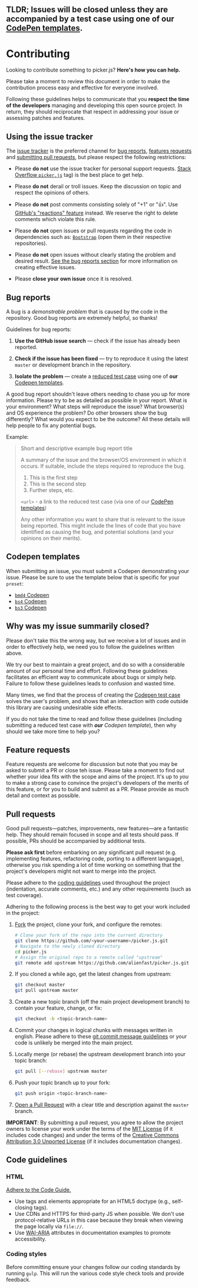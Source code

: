## **TLDR;** Issues will be closed unless they are accompanied by a test case using one of our [CodePen templates](codepen-templates).

# Contributing

Looking to contribute something to picker.js? **Here's how you can help.**

Please take a moment to review this document in order to make the contribution
process easy and effective for everyone involved.

Following these guidelines helps to communicate that you **respect the time of
the developers** managing and developing this open source project. In return,
they should reciprocate that respect in addressing your issue or assessing
patches and features.


## Using the issue tracker

The [issue tracker](https://github.com/alienfast/picker.js/issues) is
the preferred channel for [bug reports](#bug-reports), [features requests](#feature-requests)
and [submitting pull requests](#pull-requests), but please respect the following
restrictions:

* Please **do not** use the issue tracker for personal support requests. [Stack Overflow `picker.js`](https://stackoverflow.com/questions/tagged/picker.js) tag) is the best place to get help.

* Please **do not** derail or troll issues. Keep the discussion on topic and respect the opinions of others.
  
* Please **do not** post comments consisting solely of "+1" or ":thumbsup:".
  Use [GitHub's "reactions" feature](https://github.com/blog/2119-add-reactions-to-pull-requests-issues-and-comments) 
  instead. We reserve the right to delete comments which violate this rule.  

* Please **do not** open issues or pull requests regarding the code in dependencies such as:
  [`Bootstrap`](https://github.com/twbs/bootstrap) (open them in their respective repositories).
  
* Please **do not** open issues without clearly stating the problem and desired result. [See the bug reports section](#bug-reports) for more information on creating effective issues.

* Please **close your own issue** once it is resolved.


## Bug reports

A bug is a _demonstrable problem_ that is caused by the code in the repository.
Good bug reports are extremely helpful, so thanks!

Guidelines for bug reports:

1. **Use the GitHub issue search** &mdash; check if the issue has already been
   reported.

2. **Check if the issue has been fixed** &mdash; try to reproduce it using the
   latest `master` or development branch in the repository.

3. **Isolate the problem** &mdash; create a [reduced test
   case](https://css-tricks.com/reduced-test-cases/) using one of **our** [Codepen templates](#codepen-templates).


A good bug report shouldn't leave others needing to chase you up for more
information. Please try to be as detailed as possible in your report. What is
your environment? What steps will reproduce the issue? What browser(s) and OS
experience the problem? Do other browsers show the bug differently? What
would you expect to be the outcome? All these details will help people to fix
any potential bugs.

Example:

> Short and descriptive example bug report title
>
> A summary of the issue and the browser/OS environment in which it occurs. If
> suitable, include the steps required to reproduce the bug.
>
> 1. This is the first step
> 2. This is the second step
> 3. Further steps, etc.
>
> `<url>` - a link to the reduced test case (via one of our [CodePen templates](#codepen-templates))
>
> Any other information you want to share that is relevant to the issue being
> reported. This might include the lines of code that you have identified as
> causing the bug, and potential solutions (and your opinions on their
> merits).

## Codepen templates
When submitting an issue, you must submit a Codepen demonstrating your issue.  Please be sure to use the template below that is specific for your `preset`:

- [`bmd4` Codepen](http://codepen.io/rosskevin/pen/ONBQJN?editors=0010)
- [`bs4` Codepen](http://codepen.io/rosskevin/pen/eZPVvL?editors=0010)
- [`bs3` Codepen](http://codepen.io/rosskevin/pen/zqmRwy?editors=0010)

## Why was my issue summarily closed?
Please don't take this the wrong way, but we receive a lot of issues and in order to effectively help, we need you to follow the guidelines written above.

We try our best to maintain a great project, and do so with a considerable amount of our personal time and effort.  Following these guidelines facilitates an efficient way to communicate about bugs or simply help. Failure to follow these guidelines leads to confusion and wasted time.  

Many times, we find that the process of creating the [Codepen test case](#codepen-templates) solves the user's problem, and shows that an interaction with code outside this library are causing undesirable side effects.

If you do not take the time to read and follow these guidelines (including submitting a reduced test case with _**our** Codepen template_), then why should we take more time to help you?


## Feature requests

Feature requests are welcome for discussion but note that you may be asked to submit a PR or close teh issue. Please take a moment to find out whether your idea fits with the scope and aims of the project. It's up to *you* to make a strong case to convince the project's developers of the merits of this feature, or for you to build and submit as a PR. Please provide as much detail and context as possible.

## Pull requests

Good pull requests—patches, improvements, new features—are a fantastic help. They should remain focused in scope and all tests should pass.  If possible, PRs should be accompanied by additional tests.

**Please ask first** before embarking on any significant pull request (e.g.
implementing features, refactoring code, porting to a different language),
otherwise you risk spending a lot of time working on something that the
project's developers might not want to merge into the project.

Please adhere to the [coding guidelines](#code-guidelines) used throughout the
project (indentation, accurate comments, etc.) and any other requirements
(such as test coverage).

Adhering to the following process is the best way to get your work
included in the project:

1. [Fork](https://help.github.com/fork-a-repo/) the project, clone your fork,
   and configure the remotes:

   ```bash
   # Clone your fork of the repo into the current directory
   git clone https://github.com/<your-username>/picker.js.git
   # Navigate to the newly cloned directory
   cd picker.js
   # Assign the original repo to a remote called "upstream"
   git remote add upstream https://github.com/alienfast/picker.js.git
   ```

2. If you cloned a while ago, get the latest changes from upstream:

   ```bash
   git checkout master
   git pull upstream master
   ```

3. Create a new topic branch (off the main project development branch) to
   contain your feature, change, or fix:

   ```bash
   git checkout -b <topic-branch-name>
   ```

4. Commit your changes in logical chunks with messages written in english. Please adhere to these [git commit
   message guidelines](http://tbaggery.com/2008/04/19/a-note-about-git-commit-messages.html)
   or your code is unlikely be merged into the main project. 

5. Locally merge (or rebase) the upstream development branch into your topic branch:

   ```bash
   git pull [--rebase] upstream master
   ```

6. Push your topic branch up to your fork:

   ```bash
   git push origin <topic-branch-name>
   ```

7. [Open a Pull Request](https://help.github.com/articles/using-pull-requests/)
    with a clear title and description against the `master` branch.

**IMPORTANT**: By submitting a pull request, you agree to allow the project owners to license your work under the terms of the [MIT License](LICENSE) (if it includes code changes) and under the terms of the [Creative Commons Attribution 3.0 Unported License](docs/LICENSE) (if it includes documentation changes).

## Code guidelines

### HTML

[Adhere to the Code Guide.](http://codeguide.co/#html)

- Use tags and elements appropriate for an HTML5 doctype (e.g., self-closing tags).
- Use CDNs and HTTPS for third-party JS when possible. We don't use protocol-relative URLs in this case because they break when viewing the page locally via `file://`.
- Use [WAI-ARIA](https://developer.mozilla.org/en-US/docs/Web/Accessibility/ARIA) attributes in documentation examples to promote accessibility.

### Coding styles

Before committing ensure your changes follow our coding standards by running `gulp`.  This will run the various code style
check tools and provide feedback.
